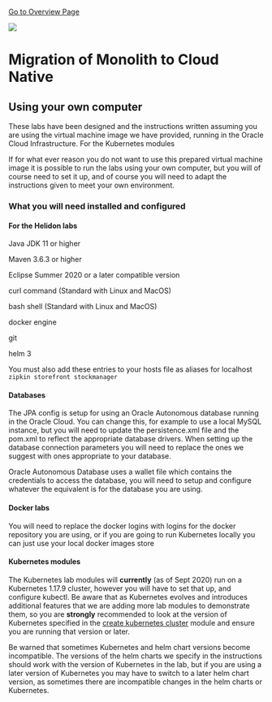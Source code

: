 [Go to Overview Page](../README.md)

![](../../../common/images/customer.logo2.png)

# Migration of Monolith to Cloud Native

## Using your own computer

These labs have been designed and the instructions written assuming you are using the virtual machine image we have provided, running in the Oracle Cloud Infrastructure. For the Kubernetes modules

If for what ever reason you do not want to use this prepared virtual machine image it is possible to run the labs using your own computer, but you will of course need to set it up, and of course you will need to adapt the instructions given to meet your own environment.

### What you will need installed and configured

#### For the Helidon labs

Java JDK 11 or higher

Maven 3.6.3 or higher

Eclipse Summer 2020 or a later compatible version

curl command (Standard with Linux and MacOS)

bash shell (Standard with Linux and MacOS)

docker engine

git

helm 3

You must also add these entries to your hosts file as aliases for localhost `zipkin storefront stockmanager`

#### Databases

The JPA config is setup for using an Oracle Autonomous database running in the Oracle Cloud. You can change this, for example to use a local MySQL instance, but you will need to update the persistence.xml file and the pom.xml to reflect the appropriate database drivers. When setting up the database connection parameters you will need to replace the ones we suggest with ones appropriate to your database.

Oracle Autonomous Database uses a wallet file which contains the credentials to access the database, you will need to setup and configure whatever the equivalent is for the database you are using.

#### Docker labs

You will need to replace the docker logins with logins for the docker repository you are using, or if you are going to run Kubernetes locally you can just use your local docker images store

#### Kubernetes modules

The Kubernetes lab modules will **currently** (as of Sept 2020) run on a Kubernetes 1.17.9 cluster, however you will have to set that up, and configure kubectl. Be aware that as Kubernetes evolves and introduces additional features that we are adding more lab modules to demonstrate them, so you are **strongly** recommended to look at the version of Kubernetes specified in the [create kubernetes cluster](./CreateKubernetesCluster.md) module and ensure you are running that version or later.

Be warned that sometimes Kubernetes and helm chart versions become incompatible. The versions of the helm charts we specify in the instructions should work with the version of Kubernetes in the lab, but if you are using a later version of Kubernetes you may have to switch to a later helm chart version, as sometimes there are incompatible changes in the helm charts or Kubernetes.